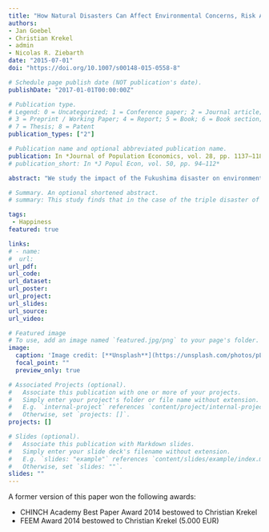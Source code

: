 ```yaml
---
title: "How Natural Disasters Can Affect Environmental Concerns, Risk Aversion, and Even Politics: Evidence from Fukushima and Three European Countries"
authors:
- Jan Goebel
- Christian Krekel
- admin
- Nicolas R. Ziebarth
date: "2015-07-01"
doi: "https://doi.org/10.1007/s00148-015-0558-8"

# Schedule page publish date (NOT publication's date).
publishDate: "2017-01-01T00:00:00Z"

# Publication type.
# Legend: 0 = Uncategorized; 1 = Conference paper; 2 = Journal article;
# 3 = Preprint / Working Paper; 4 = Report; 5 = Book; 6 = Book section;
# 7 = Thesis; 8 = Patent
publication_types: ["2"]

# Publication name and optional abbreviated publication name.
publication: In *Journal of Population Economics, vol. 28, pp. 1137–1180*
# publication_short: In *J Popul Econ, vol. 50, pp. 94–112*

abstract: "We study the impact of the Fukushima disaster on environmental concerns, well-being, risk aversion, and political preferences in Germany, Switzerland, and the UK. In these countries, overall life satisfaction did not significantly decrease, but the disaster significantly increased environmental concerns among Germans. One underlying mechanism likely operated through the perceived risk of a similar meltdown of domestic reactors. After Fukushima, more Germans considered themselves as “very risk averse.” However, drastic German policy action shut down the oldest reactors, implemented the phaseout of the remaining ones, and proclaimed the transition to renewables. This shift in energy policy contributed to the subsequent decrease in environmental concerns, particularly among women, Green party supporters, and people living in close distance to the oldest reactors. In Germany, political support for the Greens increased significantly, whereas in Switzerland and the UK, this increase was limited to people living close to reactors."

# Summary. An optional shortened abstract.
# summary: This study finds that in the case of the triple disaster of March 11 in Japan, donations mitigate the  negative effects on subjective well-being (SWB).

tags:
 - Happiness
featured: true

links:
# - name: 
#  url: 
url_pdf: 
url_code: 
url_dataset: 
url_poster: 
url_project: 
url_slides: 
url_source: 
url_video: 

# Featured image
# To use, add an image named `featured.jpg/png` to your page's folder. 
image:
  caption: 'Image credit: [**Unsplash**](https://unsplash.com/photos/pLCdAaMFLTE)'
  focal_point: ""
  preview_only: true

# Associated Projects (optional).
#   Associate this publication with one or more of your projects.
#   Simply enter your project's folder or file name without extension.
#   E.g. `internal-project` references `content/project/internal-project/index.md`.
#   Otherwise, set `projects: []`.
projects: []

# Slides (optional).
#   Associate this publication with Markdown slides.
#   Simply enter your slide deck's filename without extension.
#   E.g. `slides: "example"` references `content/slides/example/index.md`.
#   Otherwise, set `slides: ""`.
slides: ""
---
```


A former version of this paper won the following awards:
-	CHINCH Academy Best Paper Award 2014 bestowed to Christian Krekel
-	FEEM Award 2014 bestowed to Christian Krekel (5.000 EUR)


